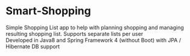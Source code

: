 # Smart-Shopping

Simple Shopping List app to help with planning shopping and managing resulting shopping list. Supports separate lists per user<br/>
Developed in Java8 and Spring Framework 4 (without Boot) with JPA / Hibernate DB support
